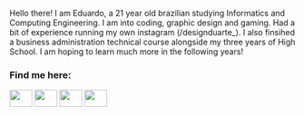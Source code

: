<!--- [![MasterHead](https://i.imgur.com/YdzBa0R.png)](github.com/eduartico)--->

<!---[![Top Langs](https://github-readme-stats.vercel.app/api/top-langs/?username=eduartico)](https://github.com/eduartico/github-readme-stats) //html?????--->
<!---[![Top Langs](https://github-readme-stats.vercel.app/api/top-langs/?username=eduartico&exclude_repo=eduartico)](https://github.com/eduartico/github-readme-stats)--->
Hello there! I am Eduardo, a 21 year old brazilian studying Informatics and Computing Engineering. I am into coding, graphic design and gaming. Had a bit of experience running my own instagram (/designduarte_). I also finsihed a business administration technical course alongside my three years of High School. I am hoping to learn much more in the following years! 
 

<h3 align="left">Find me here:</h3>
<p align="left">
<a href="https://www.twitter.com/eduartico_" target="blank"><img align="center" src="https://cdn.jsdelivr.net/npm/simple-icons@3.0.1/icons/twitter.svg" alt="" height="30" width="40" /></a>
<a href="https://www.twitch.tv/f4nt4sm4" target="blank"><img align="center" src="https://cdn.jsdelivr.net/npm/simple-icons@3.0.1/icons/twitch.svg" alt="" height="30" width="40" /></a>
<a href="https://www.instagram.com/eduartico_/" target="blank"><img align="center" src="https://cdn.jsdelivr.net/npm/simple-icons@3.0.1/icons/instagram.svg" alt="" height="30" width="40" /></a>
<a href="https://www.youtube.com/c/F4NT4SM4DW" target="blank"><img align="center" src="https://cdn.jsdelivr.net/npm/simple-icons@3.0.1/icons/youtube.svg" alt="" height="30" width="40" /></a>
</p>
